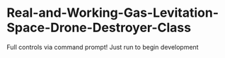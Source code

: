 # Real-and-Working-Gas-Levitation-Space-Drone-Destroyer-Class
Full controls via command prompt! Just run to begin development
